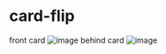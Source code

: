 # card-flip
front card 
![image](https://user-images.githubusercontent.com/61499805/156606523-5f667e9e-ce88-4e43-afb6-6ed6960f894a.png)
 behind card
 ![image](https://user-images.githubusercontent.com/61499805/156606986-2162ab65-5041-431e-a673-851081447745.png)
